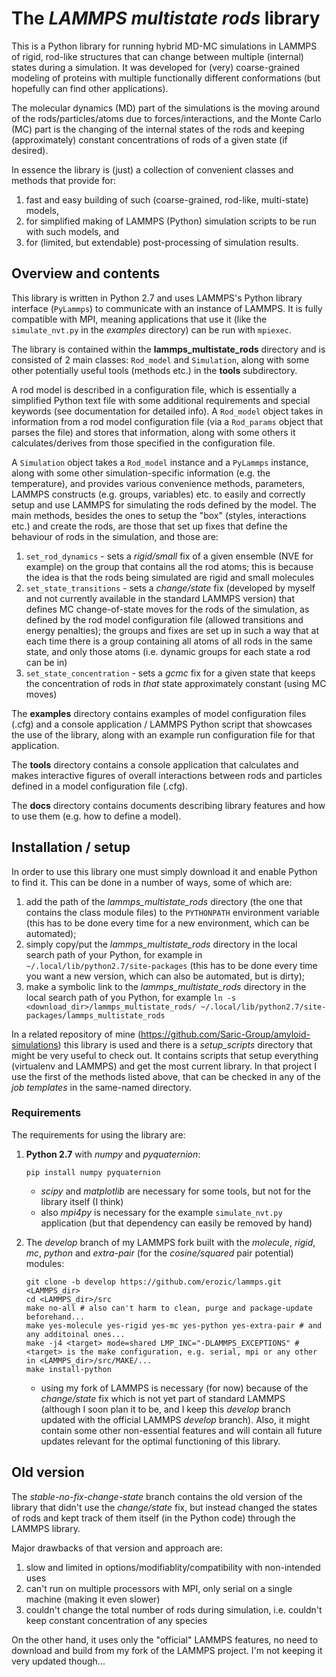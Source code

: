 # The *LAMMPS multistate rods* library

This is a Python library for running hybrid MD-MC simulations in LAMMPS of rigid, rod-like structures that can change between multiple (internal) states during a simulation. It was developed for (very) coarse-grained modeling of proteins with multiple functionally different conformations (but hopefully can find other applications).

The molecular dynamics (MD) part of the simulations is the moving around of the rods/particles/atoms due to forces/interactions, and the Monte Carlo (MC) part is the changing of the internal states of the rods and keeping (approximately) constant concentrations of rods of a given state (if desired).

In essence the library is (just) a collection of convenient classes and methods that provide for:
1. fast and easy building of such (coarse-grained, rod-like, multi-state) models,
2. for simplified making of LAMMPS (Python) simulation scripts to be run with such models, and
3. for (limited, but extendable) post-processing of simulation results.

## Overview and contents

This library is written in Python 2.7 and uses LAMMPS's Python library interface (`PyLammps`) to communicate with an instance of LAMMPS. It is fully compatible with MPI, meaning applications that use it (like the `simulate_nvt.py` in the *examples* directory) can be run with `mpiexec`.

The library is contained within the **lammps_multistate_rods** directory and is consisted of 2 main classes: `Rod_model` and `Simulation`, along with some other potentially useful tools (methods etc.) in the **tools** subdirectory.

A rod model is described in a configuration file, which is essentially a simplified Python text file with some additional requirements and special keywords (see documentation for detailed info). A `Rod_model` object takes in information from a rod model configuration file (via a `Rod_params` object that parses the file) and stores that information, along with some others it calculates/derives from those specified in the configuration file.

A `Simulation` object takes a `Rod_model` instance and a `PyLammps` instance, along with some other simulation-specific information (e.g. the temperature), and provides various convenience methods, parameters, LAMMPS constructs (e.g. groups, variables) etc. to easily and correctly setup and use LAMMPS for simulating the rods defined by the model. The main methods, besides the ones to setup the "box" (styles, interactions etc.) and create the rods, are those that set up fixes that define the behaviour of rods in the simulation, and those are:
1. `set_rod_dynamics` - sets a *rigid/small* fix of a given ensemble (NVE for example) on the group that contains all the rod atoms; this is because the idea is that the rods being simulated are rigid and small molecules
2. `set_state_transitions` - sets a *change/state* fix (developed by myself and not currently available in the standard LAMMPS version) that defines MC change-of-state moves for the rods of the simulation, as defined by the rod model configuration file (allowed transitions and energy penalties); the groups and fixes are set up in such a way that at each time there is a group containing all atoms of all rods in the same state, and only those atoms (i.e. dynamic groups for each state a rod can be in)
3. `set_state_concentration` - sets a *gcmc* fix for a given state that keeps the concentration of rods in *that* state approximately constant (using MC moves)

The **examples** directory contains examples of model configuration files (.cfg) and a console application / LAMMPS Python script that showcases the use of the library, along with an example run configuration file for that application.

The **tools** directory contains a console application that calculates and makes interactive figures of overall interactions between rods and particles defined in a model configuration file (.cfg).

The **docs** directory contains documents describing library features and how to use them (e.g. how to define a model).

## Installation / setup

In order to use this library one must simply download it and enable Python to find it. This can be done in a number of ways, some of which are:
1. add the path of the *lammps_multistate_rods* directory (the one that contains the class module files) to the `PYTHONPATH` environment variable (this has to be done every time for a new environment, which can be automated);
2. simply copy/put the *lammps_multistate_rods* directory in the local search path of your Python, for example in `~/.local/lib/python2.7/site-packages` (this has to be done every time you want a new version, which can also be automated, but is dirty);
3. make a symbolic link to the *lammps_multistate_rods* directory in the local search path of you Python, for example `ln -s <download_dir>/lammps_multistate_rods/ ~/.local/lib/python2.7/site-packages/lammps_multistate_rods`

In a related repository of mine (https://github.com/Saric-Group/amyloid-simulations) this library is used and there is a *setup_scripts* directory that might be very useful to check out. It contains scripts that setup everything (virtualenv and LAMMPS) and get the most current library. In that project I use the first of the methods listed above, that can be checked in any of the *job templates* in the same-named directory.

### Requirements

The requirements for using the library are:
1. **Python 2.7** with *numpy* and *pyquaternion*:
    ```
    pip install numpy pyquaternion
    ```
    * *scipy* and *matplotlib* are necessary for some tools, but not for the library itself (I think)
    * also *mpi4py* is necessary for the example `simulate_nvt.py` application (but that dependency can easily be removed by hand)

2. The *develop* branch of my LAMMPS fork built with the *molecule*, *rigid*, *mc*, *python* and *extra-pair* (for the *cosine/squared* pair potential) modules:
    ```
    git clone -b develop https://github.com/erozic/lammps.git <LAMMPS_dir>  
    cd <LAMMPS_dir>/src
    make no-all # also can't harm to clean, purge and package-update beforehand...
    make yes-molecule yes-rigid yes-mc yes-python yes-extra-pair # and any additoinal ones...
    make -j4 <target> mode=shared LMP_INC="-DLAMMPS_EXCEPTIONS" # <target> is the make configuration, e.g. serial, mpi or any other in <LAMMPS_dir>/src/MAKE/...
    make install-python
    ```
    * using my fork of LAMMPS is necessary (for now) because of the *change/state* fix which is not yet part of standard LAMMPS (although I soon plan it to be, and I keep this *develop* branch updated with the official LAMMPS *develop* branch). Also, it might contain some other non-essential features and will contain all future updates relevant for the optimal functioning of this library.

## Old version

The *stable-no-fix-change-state* branch contains the old version of the library that didn't use the *change/state* fix, but instead changed the states of rods and kept track of them itself (in the Python code) through the LAMMPS library.

Major drawbacks of that version and approach are:
1. slow and limited in options/modifiablity/compatibility with non-intended uses
2. can't run on multiple processors with MPI, only serial on a single machine (making it even slower)
3. couldn't change the total number of rods during simulation, i.e. couldn't keep constant concentration of any species

On the other hand, it uses only the "official" LAMMPS features, no need to download and build from my fork of the LAMMPS project. I'm not keeping it very updated though...
